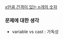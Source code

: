 [x만큼 간격이 있는 n개의 숫자](https://programmers.co.kr/learn/courses/30/lessons/12954)

### 문제에 대한 생각
- variable vs cast : 가독성